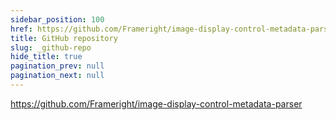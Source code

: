 ```yaml
---
sidebar_position: 100
href: https://github.com/Frameright/image-display-control-metadata-parser
title: GitHub repository
slug: _github-repo
hide_title: true
pagination_prev: null
pagination_next: null
---
```


<!--
NOTES:
* This is a dummy document that will be replaced by an external link in the
  sidebar. See `/docusaurus.config.js`.
* We prevent the previous real document from providing a `Next` link to this
  dummy page by setting `pagination_next: null` in its front matter.
-->

https://github.com/Frameright/image-display-control-metadata-parser
